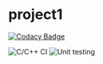 # project1

[![Codacy Badge](https://api.codacy.com/project/badge/Grade/13bca5e4015041d5a1cf815bf3b3ddc9)](https://app.codacy.com/manual/99002578/project1?utm_source=github.com&utm_medium=referral&utm_content=99002578/project1&utm_campaign=Badge_Grade_Dashboard)

![C/C++ CI](https://github.com/99002578/project1/workflows/C/C++%20CI/badge.svg)
![Unit testing](https://github.com/99002578/project1/workflows/Unit%20testing/badge.svg)
